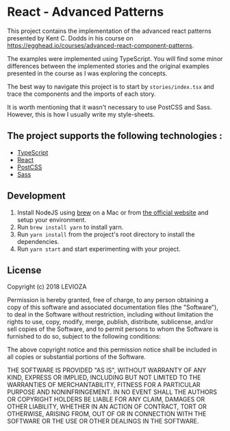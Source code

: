 # React - Advanced Patterns

This project contains the implementation of the advanced react patterns presented by Kent C. Dodds in his course on https://egghead.io/courses/advanced-react-component-patterns.

The examples were implemented using TypeScript. You will find some minor differences between the implemented stories and the original examples presented in the course as I was exploring the concepts.

The best way to navigate this project is to start by `stories/index.tsx` and trace the components and the imports of each story.

It is worth mentioning that it wasn't necessary to use PostCSS and Sass. However, this is how I usually write my style-sheets.
 
## The project supports the following technologies :

- [TypeScript](http://es6-features.org/)
- [React](http://facebook.github.io/react/)
- [PostCSS](http://postcss.org/)
- [Sass](http://sass-lang.com/)

## Development

1. Install NodeJS using [brew](http://brew.sh/) on a Mac or from [the official website](https://nodejs.org/) and setup your environment.
2. Run `brew install yarn` to install yarn.
3. Run `yarn install` from the project's root directory to install the dependencies.
4. Run `yarn start` and start experimenting with your project.

## License

Copyright (c) 2018 LEVIOZA

Permission is hereby granted, free of charge, to any person obtaining a copy
of this software and associated documentation files (the "Software"), to deal
in the Software without restriction, including without limitation the rights
to use, copy, modify, merge, publish, distribute, sublicense, and/or sell
copies of the Software, and to permit persons to whom the Software is
furnished to do so, subject to the following conditions:

The above copyright notice and this permission notice shall be included in all
copies or substantial portions of the Software.

THE SOFTWARE IS PROVIDED "AS IS", WITHOUT WARRANTY OF ANY KIND, EXPRESS OR
IMPLIED, INCLUDING BUT NOT LIMITED TO THE WARRANTIES OF MERCHANTABILITY,
FITNESS FOR A PARTICULAR PURPOSE AND NONINFRINGEMENT. IN NO EVENT SHALL THE
AUTHORS OR COPYRIGHT HOLDERS BE LIABLE FOR ANY CLAIM, DAMAGES OR OTHER
LIABILITY, WHETHER IN AN ACTION OF CONTRACT, TORT OR OTHERWISE, ARISING FROM,
OUT OF OR IN CONNECTION WITH THE SOFTWARE OR THE USE OR OTHER DEALINGS IN THE
SOFTWARE.